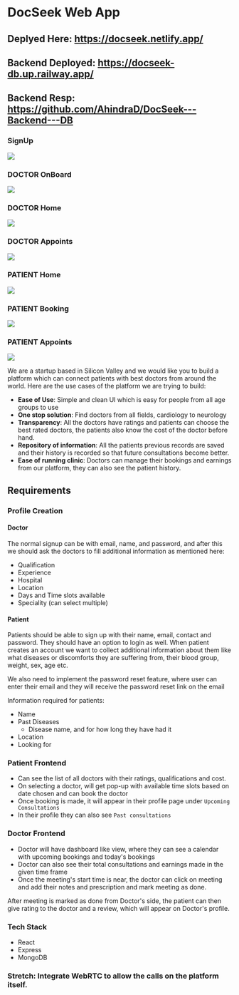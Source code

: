 # DocSeek Web App
## Deplyed Here: https://docseek.netlify.app/

## Backend Deployed: https://docseek-db.up.railway.app/
## Backend Resp: https://github.com/AhindraD/DocSeek---Backend---DB

### SignUp 
![](https://github.com/AhindraD/DocSeek---Frontend/blob/master/images/rsz_1signup-login.png?raw=true)
<br>

### DOCTOR OnBoard
![](https://github.com/AhindraD/DocSeek---Frontend/blob/master/images/rsz_11doctor-onboard.png?raw=true)
<br>

### DOCTOR Home
![](https://github.com/AhindraD/DocSeek---Frontend/blob/master/images/rsz_1doctor-home.png?raw=true)
<br>

### DOCTOR Appoints
![](https://github.com/AhindraD/DocSeek---Frontend/blob/master/images/rsz_1doctor-appointment.png?raw=true)
<br>

### PATIENT Home
![](https://github.com/AhindraD/DocSeek---Frontend/blob/master/images/rsz_1patient-home.png?raw=true)
<br>

### PATIENT Booking
![](https://github.com/AhindraD/DocSeek---Frontend/blob/master/images/rsz_1patient-book-appointment.png?raw=true)
<br>

### PATIENT Appoints
![](https://github.com/AhindraD/DocSeek---Frontend/blob/master/images/rsz_patient-appointment.png?raw=true)
<br>



We are a startup based in Silicon Valley and we would like you to build a platform which can connect patients with best doctors from around the world.
Here are the use cases of the platform we are trying to build:
- **Ease of Use**: Simple and clean UI which is easy for people from all age groups to use
- **One stop solution**: Find doctors from all fields, cardiology to neurology
- **Transparency**: All the doctors have ratings and patients can choose the best rated doctors, the patients also know the cost of the doctor before hand.
- **Repository of information**: All the patients previous records are saved and their history is recorded so that future consultations become better.
- **Ease of running clinic**: Doctors can manage their bookings and earnings from our platform, they can also see the patient history.

## Requirements
### Profile Creation
#### Doctor
The normal signup can be with email, name, and password, and after this we should ask the doctors to fill additional information as mentioned here:
- Qualification
- Experience
- Hospital
- Location
- Days and Time slots available 
- Speciality (can select multiple)

#### Patient
Patients should be able to sign up with their name, email, contact and password. They should have an option to login as well.
When patient creates an account we want to collect additional information about them like what diseases or discomforts they are suffering from, their blood group, weight, sex, age etc.

We also need to implement the password reset feature, where user can enter their email and they will receive the password reset link on the email

Information required for patients:
- Name
- Past Diseases 
  - Disease name, and for how long they have had it  
- Location
- Looking for

### Patient Frontend
- Can see the list of all doctors with their ratings, qualifications and cost.
- On selecting a doctor, will get pop-up with available time slots based on date chosen and can book the doctor
- Once booking is made, it will appear in their profile page under `Upcoming Consultations` 
- In their profile they can also see `Past consultations`


### Doctor Frontend
- Doctor will have dashboard like view, where they can see a calendar with upcoming bookings and today's bookings
- Doctor can also see their total consultations and earnings made in the given time frame
- Once the meeting's start time is near, the doctor can click on meeting and add their notes and prescription and mark meeting as done.

After meeting is marked as done from Doctor's side, the patient can then give rating to the doctor and a review, which will appear on Doctor's profile.



### Tech Stack
- React
- Express
- MongoDB

### Stretch: Integrate WebRTC to allow the calls on the platform itself.
